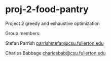 # proj-2-food-pantry
Project 2 greedy and exhaustive optimization

Group members:

Stefan Parrish parrishstefan@csu.fullerton.edu

Charles Babbage charlesbab@csu.fullerton.edu
